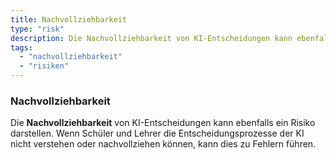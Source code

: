 ```yaml
---
title: Nachvollziehbarkeit
type: "risk"
description: Die Nachvollziehbarkeit von KI-Entscheidungen kann ebenfalls ein Risiko darstellen, da Schüler und Lehrer die Entscheidungsprozesse der KI nicht verstehen oder nachvollziehen können.
tags:
  - "nachvollziehbarkeit"
  - "risiken"
---
```


### Nachvollziehbarkeit

Die **Nachvollziehbarkeit** von KI-Entscheidungen kann ebenfalls ein Risiko darstellen. Wenn Schüler und Lehrer die Entscheidungsprozesse der KI nicht verstehen oder nachvollziehen können, kann dies zu Fehlern führen.
